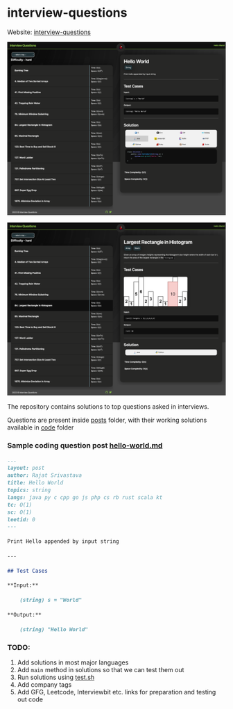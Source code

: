 # interview-questions

Website: [interview-questions](https://rajat19.github.io/interview-questions/)

![Screenshot](assets/img/global/ss.png)

![Screenshot](assets/img/global/ss2.png)

The repository contains solutions to top questions asked in interviews.

Questions are present inside [posts](/posts) folder, with their working solutions available in [code](_includes/code) folder

### Sample coding question post [hello-world.md](/hello-world.md)

```markdown
---
layout: post
author: Rajat Srivastava
title: Hello World
topics: string
langs: java py c cpp go js php cs rb rust scala kt
tc: O(1)
sc: O(1)
leetid: 0
---

Print Hello appended by input string

---

## Test Cases

**Input:** 
	
	(string) s = "World"

**Output:** 

	(string) "Hello World"
```

### TODO:
1. Add solutions in most major languages
2. Add `main` method in solutions so that we can test them out
3. Run solutions using [test.sh](/test.sh)
4. Add company tags
5. Add GFG, Leetcode, Interviewbit etc. links for preparation and testing out code